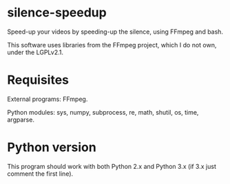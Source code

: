 # silence-speedup
Speed-up your videos by speeding-up the silence, using FFmpeg and bash.

This software uses libraries from the FFmpeg project, which I do not own, under the LGPLv2.1.

# Requisites
External programs: FFmpeg.

Python modules: sys, numpy, subprocess, re, math, shutil, os, time, argparse.

# Python version
This program should work with both Python 2.x and Python 3.x (if 3.x just comment the first line).
